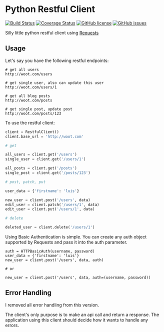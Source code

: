 # Python Restful Client

[![Build Status](https://travis-ci.org/luisfcolon/py_restful_client.svg?branch=master)](https://travis-ci.org/luisfcolon/py_restful_client)
[![Coverage Status](https://coveralls.io/repos/github/luisfcolon/py_restful_client/badge.svg)](https://coveralls.io/github/luisfcolon/py_restful_client)
[![GitHub license](https://img.shields.io/badge/license-MIT-blue.svg)](https://raw.githubusercontent.com/luisfcolon/py_restful_client/master/LICENSE)
[![GitHub issues](https://img.shields.io/github/issues/luisfcolon/py_restful_client.svg)](https://github.com/luisfcolon/py_restful_client/issues)

Silly little python restful client using [Requests](http://docs.python-requests.org/en/master/)

## Usage

Let's say you have the following restful endpoints:

```
# get all users
http://woot.com/users

# get single user, also can update this user
http://woot.com/users/1

# get all blog posts
http://woot.com/posts

# get single post, update post
http://woot.com/posts/123
```

To use the restful client:

```python
client = RestfulClient()
client.base_url = 'http://woot.com'

# get

all_users = client.get('/users')
single_user = client.get('/users/1')

all_posts = client.get('/posts')
single_post = client.get('/posts/123')

# post, patch, put

user_data = {'firstname': 'luis'}

new_user = client.post('/users', data)
edit_user = client.patch('/users/1', data)
edit_user = client.put('/users/1', data)

# delete

deleted_user = client.delete('/users/1')
```

Using Basic Authentication is simple. You can create any auth object supported by Requests and pass it into the auth parameter.


```
auth = HTTPBasicAuth(username, password)
user_data = {'firstname': 'luis'}
new_user = client.post('/users', data, auth) 

# or

new_user = client.post('/users', data, auth=(username, password))

```

## Error Handling

I removed all error handling from this version.

The client's only purpose is to make an api call and return a response. The application using this client should decide how it wants to handle any errors.


